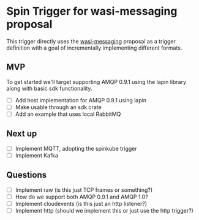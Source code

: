 # Spin Trigger for wasi-messaging proposal

This trigger directly uses the [wasi-messaging](https://github.com/WebAssembly/wasi-messaging) proposal as a trigger definition with a goal of incrementally implementing different formats.

## MVP

To get started we'll target supporting AMQP 0.9.1 using the lapin library along with basic sdk functionality.

- [ ] Add host implementation for AMQP 0.9.1 using lapin
- [ ] Make usable through an sdk crate
- [ ] Add an example that uses local RabbitMQ

## Next up

- [ ] Implement MQTT, adopting the spinkube trigger
- [ ] Implement Kafka

## Questions
- [ ] Implement raw (is this just TCP frames or something?)
- [ ] How do we support both AMQP 0.9.1 and AMQP 1.0? 
- [ ] Implement cloudevents (is this just an http listener?)
- [ ] Implement http (should we implement this or just use the http trigger?)
